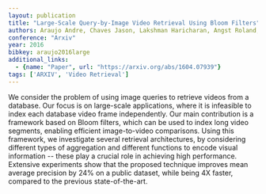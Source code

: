 ```yaml
---
layout: publication
title: "Large-Scale Query-by-Image Video Retrieval Using Bloom Filters"
authors: Araujo Andre, Chaves Jason, Lakshman Haricharan, Angst Roland, Girod Bernd
conference: "Arxiv"
year: 2016
bibkey: araujo2016large
additional_links:
  - {name: "Paper", url: "https://arxiv.org/abs/1604.07939"}
tags: ['ARXIV', 'Video Retrieval']
---
```

We consider the problem of using image queries to retrieve videos from a
database. Our focus is on large-scale applications, where it is infeasible to
index each database video frame independently. Our main contribution is a
framework based on Bloom filters, which can be used to index long video
segments, enabling efficient image-to-video comparisons. Using this framework,
we investigate several retrieval architectures, by considering different types
of aggregation and different functions to encode visual information -- these
play a crucial role in achieving high performance. Extensive experiments show
that the proposed technique improves mean average precision by 24% on a public
dataset, while being 4X faster, compared to the previous state-of-the-art.
